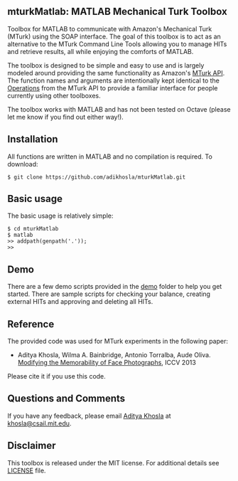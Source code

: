 mturkMatlab: MATLAB Mechanical Turk Toolbox
-------------------------------------------

Toolbox for MATLAB to communicate with Amazon's Mechanical Turk (MTurk) using the SOAP interface. The goal of this toolbox is to act as an alternative to the MTurk Command Line Tools allowing you to manage HITs and retrieve results, all while enjoying the comforts of MATLAB. 

The toolbox is designed to be simple and easy to use and is largely modeled around providing the same functionality as Amazon's <a href="http://docs.aws.amazon.com/AWSMechTurk/latest/AWSMturkAPI/Welcome.html">MTurk API</a>. The function names and arguments are intentionally kept identical to the <a href="http://docs.aws.amazon.com/AWSMechTurk/latest/AWSMturkAPI/ApiReference_OperationsArticle.html">Operations</a> from the MTurk API to provide a familiar interface for people currently using other toolboxes.

The toolbox works with MATLAB and has not been tested on Octave (please let me know if you find out either way!).

Installation
------------

All functions are written in MATLAB and no compilation is required. To download:

    $ git clone https://github.com/adikhosla/mturkMatlab.git

Basic usage
-----------

The basic usage is relatively simple:

    $ cd mturkMatlab
    $ matlab
    >> addpath(genpath('.'));
    >> 

Demo
----

There are a few demo scripts provided in the <a href="blob/master/demo">demo</a> folder to help you get started. There are sample scripts for checking your balance, creating external HITs and approving and deleting all HITs.

Reference
---------
The provided code was used for MTurk experiments in the following paper:
 - Aditya Khosla, Wilma A. Bainbridge, Antonio Torralba, Aude Oliva. 
 <br><a href="http://people.csail.mit.edu/khosla">Modifying the Memorability of Face Photographs</a>, ICCV 2013

Please cite it if you use this code.


Questions and Comments
----------------------

If you have any feedback, please email <a href="http://people.csail.mit.edu/khosla">Aditya Khosla</a> at <a href="mailto:khosla@csail.mit.edu">khosla@csail.mit.edu</a>.


Disclaimer
----------

This toolbox is released under the MIT license. For additional details see <a href="blob/master/LICENSE">LICENSE</a> file.



